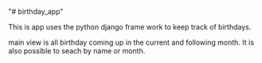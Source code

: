 "# birthday_app" 

This is app uses the python django frame work to keep track of birthdays. 

main view is all birthday coming up in the current and following month. 
It is also possible to seach by name or month. 

